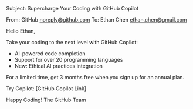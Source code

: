 Subject: Supercharge Your Coding with GitHub Copilot

From: GitHub <noreply@github.com>
To: Ethan Chen <ethan.chen@gmail.com>

Hello Ethan,

Take your coding to the next level with GitHub Copilot:

- AI-powered code completion
- Support for over 20 programming languages
- New: Ethical AI practices integration

For a limited time, get 3 months free when you sign up for an annual plan.

Try Copilot: [GitHub Copilot Link]

Happy Coding!
The GitHub Team
